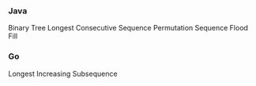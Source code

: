 ### Java

Binary Tree Longest Consecutive Sequence
Permutation Sequence
Flood Fill

### Go
Longest Increasing Subsequence